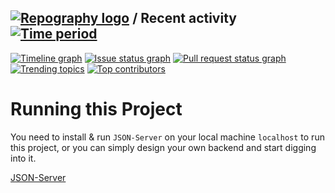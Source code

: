 
## [![Repography logo](https://images.repography.com/logo.svg)](https://repography.com) / Recent activity [![Time period](https://images.repography.com/25016656/samiabdalla/ReactJS_RatingApp-JsonServer/recent-activity/0cbbd77d968b6dedab267ce7eecce40d_badge.svg)](https://repography.com)
[![Timeline graph](https://images.repography.com/25016656/samiabdalla/ReactJS_RatingApp-JsonServer/recent-activity/0cbbd77d968b6dedab267ce7eecce40d_timeline.svg)](https://github.com/samiabdalla/ReactJS_RatingApp-JsonServer/commits)
[![Issue status graph](https://images.repography.com/25016656/samiabdalla/ReactJS_RatingApp-JsonServer/recent-activity/0cbbd77d968b6dedab267ce7eecce40d_issues.svg)](https://github.com/samiabdalla/ReactJS_RatingApp-JsonServer/issues)
[![Pull request status graph](https://images.repography.com/25016656/samiabdalla/ReactJS_RatingApp-JsonServer/recent-activity/0cbbd77d968b6dedab267ce7eecce40d_prs.svg)](https://github.com/samiabdalla/ReactJS_RatingApp-JsonServer/pulls)
[![Trending topics](https://images.repography.com/25016656/samiabdalla/ReactJS_RatingApp-JsonServer/recent-activity/0cbbd77d968b6dedab267ce7eecce40d_words.svg)](https://github.com/samiabdalla/ReactJS_RatingApp-JsonServer/commits)
[![Top contributors](https://images.repography.com/25016656/samiabdalla/ReactJS_RatingApp-JsonServer/recent-activity/0cbbd77d968b6dedab267ce7eecce40d_users.svg)](https://github.com/samiabdalla/ReactJS_RatingApp-JsonServer/graphs/contributors)

# Running this Project

You need to install & run `JSON-Server` on your local machine `localhost` to run this project, or you can simply design your own backend and start digging into it.

[JSON-Server](https://www.npmjs.com/package/json-server)
